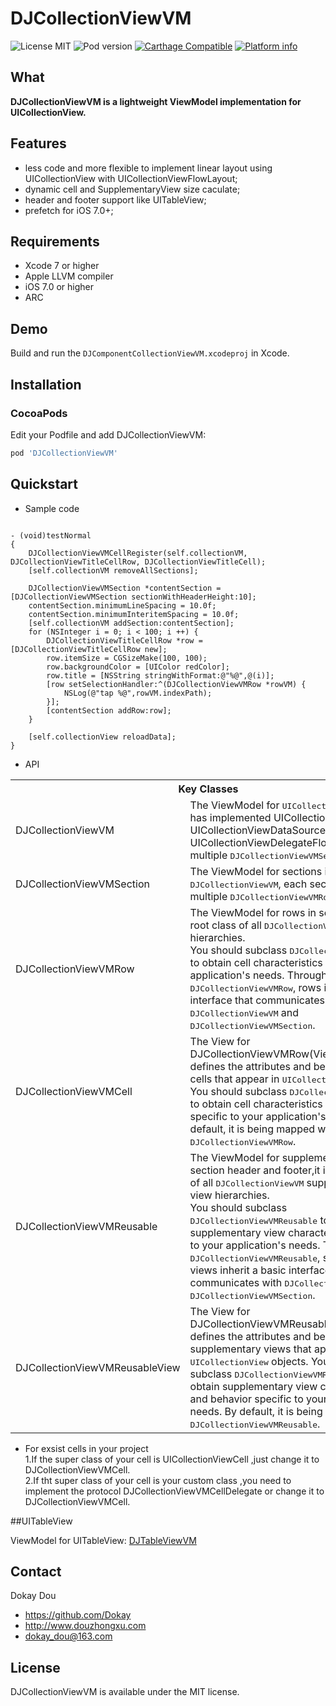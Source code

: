 DJCollectionViewVM
==========

![License MIT](https://img.shields.io/github/license/mashape/apistatus.svg?maxAge=2592000)
![Pod version](https://img.shields.io/cocoapods/v/DJCollectionViewVM.svg?style=flat)
[![Carthage Compatible](https://img.shields.io/badge/Carthage-compatible-4BC51D.svg?style=flat)](https://github.com/Carthage/Carthage)
[![Platform info](https://img.shields.io/cocoapods/p/DJCollectionViewVM.svg?style=flat)](http://cocoadocs.org/docsets/YTKNetwork)

## What

__DJCollectionViewVM is a lightweight ViewModel implementation for UICollectionView.__

## Features
* less code and more flexible to implement linear layout using UICollectionView with UICollectionViewFlowLayout;
* dynamic cell and SupplementaryView size caculate;
* header and footer support like UITableView;
* prefetch for iOS 7.0+;

## Requirements
* Xcode 7 or higher
* Apple LLVM compiler
* iOS 7.0 or higher
* ARC

## Demo

Build and run the `DJComponentCollectionViewVM.xcodeproj` in Xcode.


## Installation

###  CocoaPods
Edit your Podfile and add DJCollectionViewVM:

``` bash
pod 'DJCollectionViewVM'
```

## Quickstart
* Sample code
```objc

- (void)testNormal
{
    DJCollectionViewVMCellRegister(self.collectionVM, DJCollectionViewTitleCellRow, DJCollectionViewTitleCell);
    [self.collectionVM removeAllSections];
    
    DJCollectionViewVMSection *contentSection = [DJCollectionViewVMSection sectionWithHeaderHeight:10];
    contentSection.minimumLineSpacing = 10.0f;
    contentSection.minimumInteritemSpacing = 10.0f;
    [self.collectionVM addSection:contentSection];
    for (NSInteger i = 0; i < 100; i ++) {
        DJCollectionViewTitleCellRow *row = [DJCollectionViewTitleCellRow new];
        row.itemSize = CGSizeMake(100, 100);
        row.backgroundColor = [UIColor redColor];
        row.title = [NSString stringWithFormat:@"%@",@(i)];
        [row setSelectionHandler:^(DJCollectionViewVMRow *rowVM) {
            NSLog(@"tap %@",rowVM.indexPath);
        }];
        [contentSection addRow:row];
    }
    
    [self.collectionView reloadData];
}

```

* API
<table>
  <tr><th colspan="2" style="text-align:center;">Key Classes</th></tr>
  <tr>
    <td>DJCollectionViewVM</td>
    <td>The ViewModel for <tt>UICollectionView</tt>, which has implemented UICollectionViewDelegate , UICollectionViewDataSource and UICollectionViewDelegateFlowLayout. It has multiple <tt>DJCollectionViewVMSection</tt> sections.</td>
  </tr>
  <tr>
    <td>DJCollectionViewVMSection</td>
    <td>The ViewModel for sections in <tt>DJCollectionViewVM</tt>, each section has multiple <tt>DJCollectionViewVMRow</tt> rows.</td>
  </tr>
  <tr>
    <td>DJCollectionViewVMRow</td>
    <td>The ViewModel for rows in section,it is the root class of all <tt>DJCollectionViewVM</tt> row hierarchies.<br />
        You should subclass <tt>DJCollectionViewVMRow</tt> to obtain cell characteristics specific to your application's needs.
        Through <tt>DJCollectionViewVMRow</tt>, rows inherit a basic interface that communicates with <tt>DJCollectionViewVM</tt> and <tt>DJCollectionViewVMSection</tt>.</td>
  </tr>
  <tr>
    <td>DJCollectionViewVMCell</td>
    <td>The View for DJCollectionViewVMRow(ViewModel),it defines the attributes and behavior of the cells that appear in <tt>UICollectionView</tt> objects.
        You should subclass <tt>DJCollectionViewVMCell</tt> to obtain cell characteristics and behavior specific to your application's needs.
        By default, it is being mapped with <tt>DJCollectionViewVMRow</tt>.</td>
  </tr>
  <tr>
    <td>DJCollectionViewVMReusable</td>
    <td>The ViewModel for supplementary view in section header and footer,it is the root class of all <tt>DJCollectionViewVM</tt> supplementary view hierarchies.<br />
        You should subclass <tt>DJCollectionViewVMReusable</tt> to obtain supplementary view characteristics specific to your application's needs.
        Through <tt>DJCollectionViewVMReusable</tt>, supplementary views inherit a basic interface that communicates with <tt>DJCollectionViewVM</tt> and <tt>DJCollectionViewVMSection</tt>.</td>
  </tr>
  <tr>
    <td>DJCollectionViewVMReusableView</td>
    <td>The View for DJCollectionViewVMReusable(ViewModel),it defines the attributes and behavior of the supplementary views that appear in <tt>UICollectionView</tt> objects.
        You should subclass <tt>DJCollectionViewVMReusableView</tt> to obtain supplementary view characteristics and behavior specific to your application's needs.
        By default, it is being mapped with <tt>DJCollectionViewVMReusable</tt>.</td>
  </tr>
</table>

* For exsist cells in your project<br />1.If the super class of your cell is UICollectionViewCell ,just change it to DJCollectionViewVMCell.<br />2.If tht super class of your cell is your custom class ,you need to implement the protocol DJCollectionViewVMCellDelegate or change it to DJCollectionViewVMCell.


##UITableView

ViewModel for UITableView: [DJTableViewVM](http://github.com/Dokay/DJTableViewVM)


## Contact

Dokay Dou

- https://github.com/Dokay
- http://www.douzhongxu.com
- dokay_dou@163.com

## License

DJCollectionViewVM is available under the MIT license.
